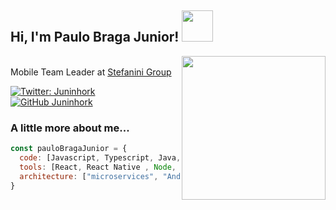 <h2> Hi, I'm Paulo Braga Junior! <img src="https://media.giphy.com/media/llarwdtFqG63IlqUR1/giphy.gif" width="50"></h2>
<img align='right' src="https://media.giphy.com/media/ZVik7pBtu9dNS/giphy.gif" width="230">
<p>
<!-- <em>Software Enginner at <a href="http://www.unb.br">University of Brasilia</a><img src="https://media.giphy.com/media/fYSnHlufseco8Fh93Z/giphy.gif" width="30"> -->

</br>Mobile Team Leader at <a href="https://stefanini.com/pt-br">Stefanini Group</a>
</em></p>

[![Twitter: Juninhork](https://img.shields.io/twitter/follow/juninhork?style=social)](https://twitter.com/juninhork)
[![GitHub Juninhork](https://img.shields.io/github/followers/juninhork?label=follow&style=social)](https://github.com/juninhork)

### A little more about me...  

```javascript
const pauloBragaJunior = {
  code: [Javascript, Typescript, Java, Kotlin, Swift, HTML, CSS],
  tools: [React, React Native , Node, Styled-Components, Angular , Spring],
  architecture: ["microservices", "Android", "IOS"],
}
```

